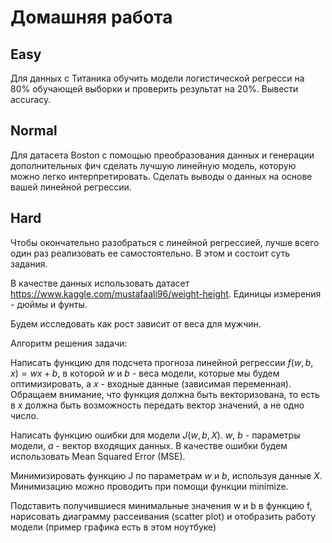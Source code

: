 # Домашняя работа

## Easy

Для данных с Титаника обучить модели логистической регресси на 80% обучающей выборки и проверить результат на 20%. Вывести accuracy.

## Normal

Для датасета Boston с помощью преобразования данных и генерации дополнительных фич сделать лучшую линейную модель, которую можно легко интерпретировать. Сделать выводы о данных на основе вашей линейной регрессии.

## Hard

Чтобы окончательно разобраться с линейной регрессией, лучше всего один раз реализовать ее самостоятельно. В этом и состоит суть задания.

В качестве данных использовать датасет <https://www.kaggle.com/mustafaali96/weight-height>. Единицы измерения - дюймы и фунты.

Будем исследовать как рост зависит от веса для мужчин.

Алгоритм решения задачи:

Написать функцию для подсчета прогноза линейной регрессии $f(w, b, x) = wx + b$, в которой $w$ и $b$ - веса модели, которые мы будем оптимизировать, а $x$ - входные данные (зависимая переменная). Обращаем внимание, что функция должна быть векторизована, то есть в $x$ должна быть возможность передать вектор значений, а не одно число.

Написать функцию ошибки для модели $J(w, b, X)$. $w$, $b$ - параметры модели, $а$  - вектор входящих данных. В качестве ошибки будем использовать Mean Squared Error (MSE).

Минимизировать функцию J по параметрам $w$ и $b$, используя данные $X$. Минимизацию можно проводить при помощи функции minimize.

Подставить получившиеся минимальные значения w и b в функцию f, нарисовать диаграмму рассеивания (scatter plot) и отобразить работу модели (пример графика есть в этом ноутбуке)
